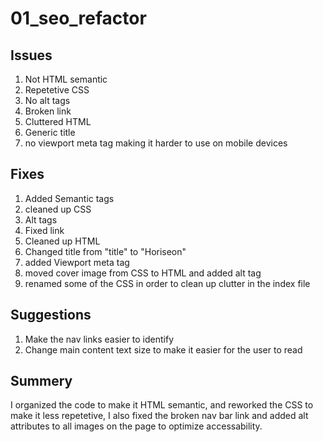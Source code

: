 # 01_seo_refactor

## Issues

1. Not HTML semantic
1. Repetetive CSS
1. No alt tags
1. Broken link
1. Cluttered HTML
1. Generic title
1. no viewport meta tag making it harder to use on mobile devices

## Fixes

1. Added Semantic tags
1. cleaned up CSS
1. Alt tags
1. Fixed link
1. Cleaned up HTML
1. Changed title from "title" to "Horiseon"
1. added Viewport meta tag
1. moved cover image from CSS to HTML and added alt tag
1. renamed some of the CSS in order to clean up clutter in the index file

## Suggestions

1. Make the nav links easier to identify 
1. Change main content text size to make it easier for the user to read

## Summery 

I organized the code to make it HTML semantic, and reworked the CSS to make it less repetetive, I also fixed the broken nav bar link and added alt attributes to all images on the page to optimize accessability.
